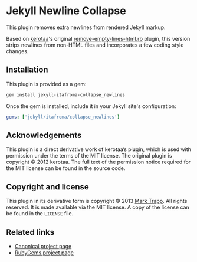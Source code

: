 # Jekyll Newline Collapse

This plugin removes extra newlines from rendered Jekyll markup.

Based on [kerotaa][1]'s original [remove-empty-lines-html.rb][2] plugin, this
version strips newlines from non-HTML files and incorporates a few coding style
changes.

## Installation

This plugin is provided as a gem:

```sh
gem install jekyll-itafroma-collapse_newlines
```

Once the gem is installed, include it in your Jekyll site's configuration:

```yaml
gems: ['jekyll/itafroma/collapse_newlines']
```

## Acknowledgements

This plugin is a direct derivative work of kerotaa’s plugin, which is used with
permission under the terms of the MIT license. The original plugin is copyright
© 2012 kerotaa. The full text of the permission notice required for the MIT
license can be found in the source code.

## Copyright and license

This plugin in its derivative form is copyright © 2013 [Mark Trapp][3]. All
rights reserved. It is made available via the MIT license. A copy of the license
can be found in the `LICENSE` file.

## Related links

* [Canonical project page][4]
* [RubyGems project page][5]

[1]: http://kerotaa.hateblo.jp "kerotaa’s website"
[2]: https://gist.github.com/kerotaa/5788650 "kerotaa’s remove-empty-lines-html.rb"
[3]: http://marktrapp.com "Mark Trapp’s website"
[4]: http://marktrapp.com/projects/jekyll-collapse-newlines "jekyll-archive project page"
[5]: https://rubygems.org/gems/jekyll-itafroma-collapse_newlines "RubyGems project page"
